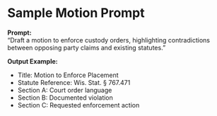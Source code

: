 # Sample Motion Prompt

**Prompt:**  
“Draft a motion to enforce custody orders, highlighting contradictions between opposing party claims and existing statutes.”  

**Output Example:**  
- Title: Motion to Enforce Placement  
- Statute Reference: Wis. Stat. § 767.471  
- Section A: Court order language  
- Section B: Documented violation  
- Section C: Requested enforcement action

